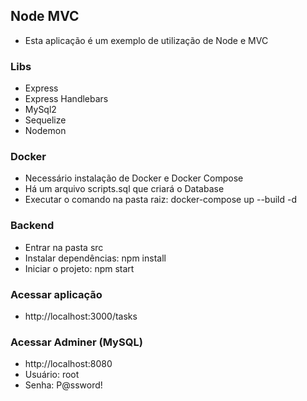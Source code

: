 ## Node MVC

- Esta aplicação é um exemplo de utilização de Node e MVC

### Libs

- Express
- Express Handlebars
- MySql2
- Sequelize
- Nodemon

### Docker

- Necessário instalação de Docker e Docker Compose
- Há um arquivo scripts.sql que criará o Database
- Executar o comando na pasta raiz: docker-compose up --build -d

### Backend

- Entrar na pasta src
- Instalar dependências: npm install
- Iniciar o projeto: npm start

### Acessar aplicação

- http://localhost:3000/tasks

### Acessar Adminer (MySQL)

- http://localhost:8080
- Usuário: root
- Senha: P@ssword!
